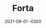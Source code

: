 ---
layout: default
title: Forta
date: 2021-09-01 -0300
categories: Branding, UI
image: /img/forta.png
---